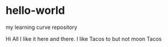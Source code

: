 # hello-world
my learning curve repository

Hi All I like it here and there. I like Tacos to but not moon Tacos
